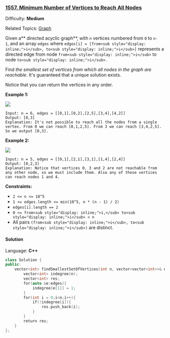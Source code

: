 ### [1557\. Minimum Number of Vertices to Reach All Nodes](https://leetcode.com/problems/minimum-number-of-vertices-to-reach-all-nodes/)

Difficulty: **Medium**

Related Topics: [Graph](https://leetcode.com/tag/graph/)

Given a** directed acyclic graph**, with `n` vertices numbered from `0` to `n-1`, and an array `edges` where `edges[i] = [from<sub style="display: inline;">i</sub>, to<sub style="display: inline;">i</sub>]` represents a directed edge from node `from<sub style="display: inline;">i</sub>` to node `to<sub style="display: inline;">i</sub>`.

Find _the smallest set of vertices from which all nodes in the graph are reachable_. It's guaranteed that a unique solution exists.

Notice that you can return the vertices in any order.

**Example 1:**

![](https://assets.leetcode.com/uploads/2020/07/07/untitled22.png)

```
Input: n = 6, edges = [[0,1],[0,2],[2,5],[3,4],[4,2]]
Output: [0,3]
Explanation: It's not possible to reach all the nodes from a single vertex. From 0 we can reach [0,1,2,5]. From 3 we can reach [3,4,2,5]. So we output [0,3].
```

**Example 2:**

![](https://assets.leetcode.com/uploads/2020/07/07/untitled.png)

```
Input: n = 5, edges = [[0,1],[2,1],[3,1],[1,4],[2,4]]
Output: [0,2,3]
Explanation: Notice that vertices 0, 3 and 2 are not reachable from any other node, so we must include them. Also any of these vertices can reach nodes 1 and 4.
```

**Constraints:**

- `2 <= n <= 10^5`
- `1 <= edges.length <= min(10^5, n * (n - 1) / 2)`
- `edges[i].length == 2`
- `0 <= from<sub style="display: inline;">i,</sub> to<sub style="display: inline;">i</sub> < n`
- All pairs `(from<sub style="display: inline;">i</sub>, to<sub style="display: inline;">i</sub>)` are distinct.

#### Solution

Language: **C++**

```c++
class Solution {
public:
    vector<int> findSmallestSetOfVertices(int n, vector<vector<int>>& edges) {
        vector<int> indegree(n);
        vector<int> res;
        for(auto &e:edges){
            indegree[e[1]] = 1;
        }
        for(int i = 0;i<n;i++){
            if(!indegree[i]){
                res.push_back(i);
            }
        }
        return res;
    }
};
```
